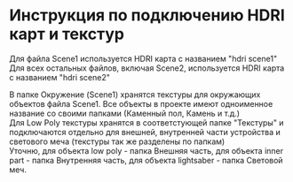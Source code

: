 # Инструкция по подключению HDRI карт и текстур #
Для файла Scene1 используется HDRI карта с названием "hdri scene1"  
Для всех остальных файлов, включая Scene2, используется HDRI карта с названием "hdri scene2"

В папке Окружение (Scene1) хранятся текстуры для окружающих объектов файла Scene1. Все объекты в проекте имеют одноименное название со своими папками (Каменный пол, Камень и т.д.)  
Для Low Poly текстуры хранятся в соответстующей папке "Текстуры" и подключаются отдельно для внешней, внутренней части устройства и светового меча (текстуры так же разделены по папкам)  
Уточню, для объекта low poly - папка Внешняя часть, для объекта inner part - папка Внутренняя часть, для объекта lightsaber - папка Световой меч.
